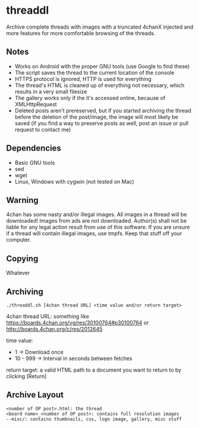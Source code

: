 threaddl
========

Archive complete threads with images with a truncated 4chanX injected and
more features for more comfortable browsing of the threads.

Notes
-----

* Works on Android with the proper GNU tools (use Google to find these)
* The script saves the thread to the current location of the console
* HTTPS protocol is ignored, HTTP is used for everything
* The thread's HTML is cleaned up of everything not necessary, which
    results in a very small filesize
* The gallery works only if the it's accessed online, because of
    XMLHttpRequest
* Deleted posts aren't prereserved, but if you started archiving the
    thread before the deletion of the post/image, the image will most
    likely be saved (if you find a way to preserve posts as well,
    post an issue or pull request to contact me)

Dependencies
------------

* Basic GNU tools
* sed
* wget
* Linux, Windows with cygwin (not tested on Mac)

Warning
--------

4chan has some nasty and/or illegal images. All images in a thread will
be downloaded! Images from ads are not downloaded. Author(s) shall not be
liable for any legal action result from use of this software. If you are
unsure if a thread will contain illegal images, use tmpfs. Keep that stuff
off your computer.

Copying
-------

Whatever

Archiving
---------

    ./threaddl.sh [4chan thread URL] <time value and/or return target>

4chan thread URL: something like
https://boards.4chan.org/vg/res/30100764#p30100764
or
http://boards.4chan.org/c/res/2012645

time value:
* 1 -> Download once
* 10 - 999 -> Interval in seconds between fetches

return target: a valid HTML path to a document you want to return to
by clicking [Return]

Archive Layout
--------------

    <number of OP post>.html: the thread
    <board name>_<number of OP post>: contains full resolution images
    --misc/: contains thumbnails, css, logo image, gallery, misc stuff
